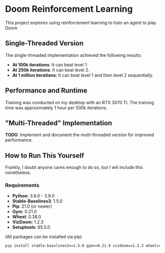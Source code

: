 # Doom Reinforcement Learning

This project explores using reinforcement learning to train an agent to play Doom

## Single-Threaded Version

The single-threaded implementation achieved the following results:

- **At 100k iterations**: It can beat level 1.
- **At 250k iterations**: It can beat level 2.
- **At 1 million iterations**: It can beat level 1 and then level 2 sequentially.

## Performance and Runtime

Training was conducted on my desktop with an RTX 3070 Ti. The training time was approximately 1 hour per 500k iterations.

## "Multi-Threaded" Implementation

**TODO**: Implement and document the multi-threaded version for improved performance.

## How to Run This Yourself

Frankly, I doubt anyone cares enough to do so, but I will include this nonetheless.

### Requirements

- **Python**: 3.6.0 - 3.9.0
- **Stable-Baselines3**: 1.5.0
- **Pip**: 21.0 (or newer)
- **Gym**: 0.21.0
- **Wheel**: 0.38.0
- **VizDoom**: 1.2.3
- **Setuptools**: 65.5.0

(All packages can be installed via pip)

```bash
pip install stable-baselines3==1.5.0 gym==0.21.0 vizdoom==1.2.3 wheel==0.38.0 setuptools==65.5.0
```

